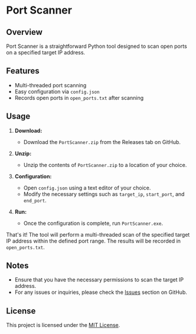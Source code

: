 # Port Scanner

## Overview

Port Scanner is a straightforward Python tool designed to scan open ports on a specified target IP address.

## Features

- Multi-threaded port scanning
- Easy configuration via `config.json`
- Records open ports in `open_ports.txt` after scanning

## Usage

1. **Download:**
    - Download the `PortScanner.zip` from the Releases tab on GitHub.

2. **Unzip:**
    - Unzip the contents of `PortScanner.zip` to a location of your choice.

3. **Configuration:**
    - Open `config.json` using a text editor of your choice.
    - Modify the necessary settings such as `target_ip`, `start_port`, and `end_port`.

4. **Run:**
    - Once the configuration is complete, run `PortScanner.exe`.

That's it! The tool will perform a multi-threaded scan of the specified target IP address within the defined port range. The results will be recorded in `open_ports.txt`.

## Notes

- Ensure that you have the necessary permissions to scan the target IP address.
- For any issues or inquiries, please check the [Issues](https://github.com/RuskyDev/PortScanner/issues) section on GitHub.

## License

This project is licensed under the [MIT License](LICENSE).
